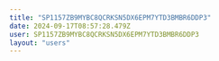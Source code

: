```yaml
---
title: "SP1157ZB9MYBC8QCRKSN5DX6EPM7YTD3BMBR6DDP3"
date: 2024-09-17T08:57:28.479Z
user: SP1157ZB9MYBC8QCRKSN5DX6EPM7YTD3BMBR6DDP3
layout: "users"
---
```

    